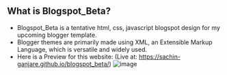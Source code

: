 ## What is Blogspot_Beta?
- Blogspot_Beta is a tentative html, css, javascript blogspot design for my upcoming blogger template.
- Blogger themes are primarily made using XML, an Extensible Markup Language, which is versatile and widely used.
- Here is a Preview for this website: (Live at: https://sachin-ganjare.github.io/blogspot_beta/)
![image](https://github.com/user-attachments/assets/a93dc2b4-136a-4890-96be-9bd126f1e13f)
